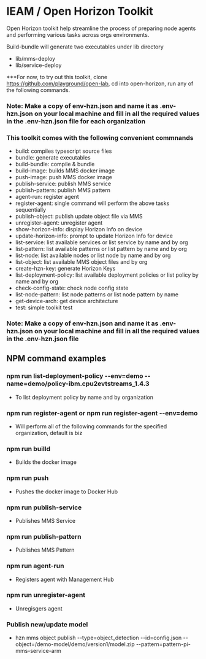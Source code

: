 # IEAM / Open Horizon Toolkit
Open Horizon toolkit help streamline the process of preparing node agents and performing various tasks across orgs environments. 

Build-bundle will generate two executables under lib directory
  - lib/mms-deploy  
  - lib/service-deploy

***For now, to try out this toolkit, clone https://github.com/playground/open-lab, cd into open-horizon, run any of the following commands.

### Note:  Make a copy of env-hzn.json and name it as .env-hzn.json on your local machine and fill in all the required values in the .env-hzn.json file for each organization

### This toolkit comes with the following convenient commnands 

  - build: compiles typescript source files
  - bundle: generate executables
  - build-bundle: compile & bundle
  - build-image: builds MMS docker image
  - push-image: push MMS docker image
  - publish-service: publish MMS service
  - publish-pattern: publish MMS pattern
  - agent-run: register agent
  - register-agent: single command will perform the above tasks sequentially
  - publish-object: publish update object file via MMS
  - unregister-agent: unregister agent
  - show-horizon-info: display Horizon Info on device
  - update-horizon-info: prompt to update Horizon Info for device
  - list-service: list available services or list service by name and by org
  - list-pattern: list available patterns or list pattern by name and by org
  - list-node: list available nodes or list node by name and by org
  - list-object: list available MMS object files and by org
  - create-hzn-key: generate Horizon Keys
  - list-deployment-policy: list available deployment policies or list policy by name and by org
  - check-config-state: check node config state 
  - list-node-pattern: list node patterns or list node pattern by name
  - get-device-arch: get device architecture
  - test: simple toolkit test 

### Note:  Make a copy of env-hzn.json and name it as .env-hzn.json on your local machine and fill in all the required values in the .env-hzn.json file


## NPM command examples

### npm run list-deployment-policy --env=demo --name=demo/policy-ibm.cpu2evtstreams_1.4.3
- To list deployment policy by name and by organization

### npm run register-agent or npm run register-agent --env=demo
- Will perform all of the following commands for the specified organization, default is biz

### npm run builld
- Builds the docker image

### npm run push
- Pushes the docker image to Docker Hub

### npm run publish-service
- Publishes MMS Service 

### npm run publish-pattern
- Publishes MMS Pattern

### npm run agent-run
- Registers agent with Management Hub 

### npm run unregister-agent
- Unregisgers agent

### Publish new/update model
- hzn mms object publish --type=object_detection --id=config.json --object=/demo-model/demo/version1/model.zip --pattern=pattern-pi-mms-service-arm
